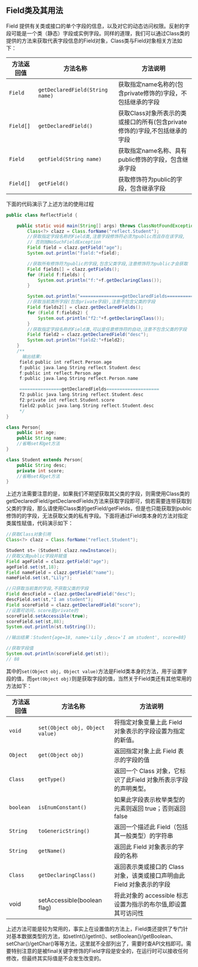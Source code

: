 ## Field类及其用法

Field 提供有关类或接口的单个字段的信息，以及对它的动态访问权限。反射的字段可能是一个类（静态）字段或实例字段。同样的道理，我们可以通过Class类的提供的方法来获取代表字段信息的Field对象，Class类与Field对象相关方法如下：

| 方法返回值 | 方法名称                        | 方法说明                                                     |
| ---------- | ------------------------------- | ------------------------------------------------------------ |
| `Field`    | `getDeclaredField(String name)` | 获取指定name名称的(包含private修饰的)字段，不包括继承的字段  |
| `Field[]`  | `getDeclaredField()`            | 获取Class对象所表示的类或接口的所有(包含private修饰的)字段,不包括继承的字段 |
| `Field`    | `getField(String name)`         | 获取指定name名称、具有public修饰的字段，包含继承字段         |
| `Field[]`  | `getField()`                    | 获取修饰符为public的字段，包含继承字段                       |



 下面的代码演示了上述方法的使用过程

```java
public class ReflectField {

    public static void main(String[] args) throws ClassNotFoundException, NoSuchFieldException {
        Class<?> clazz = Class.forName("reflect.Student");
        //获取指定字段名称的Field类,注意字段修饰符必须为public而且存在该字段,
        // 否则抛NoSuchFieldException
        Field field = clazz.getField("age");
        System.out.println("field:"+field);

        //获取所有修饰符为public的字段,包含父类字段,注意修饰符为public才会获取
        Field fields[] = clazz.getFields();
        for (Field f:fields) {
            System.out.println("f:"+f.getDeclaringClass());
        }

        System.out.println("================getDeclaredFields====================");
        //获取当前类所字段(包含private字段),注意不包含父类的字段
        Field fields2[] = clazz.getDeclaredFields();
        for (Field f:fields2) {
            System.out.println("f2:"+f.getDeclaringClass());
        }
        //获取指定字段名称的Field类,可以是任意修饰符的自动,注意不包含父类的字段
        Field field2 = clazz.getDeclaredField("desc");
        System.out.println("field2:"+field2);
    }
    /**
      输出结果: 
     field:public int reflect.Person.age
     f:public java.lang.String reflect.Student.desc
     f:public int reflect.Person.age
     f:public java.lang.String reflect.Person.name

     ================getDeclaredFields====================
     f2:public java.lang.String reflect.Student.desc
     f2:private int reflect.Student.score
     field2:public java.lang.String reflect.Student.desc
     */
}

class Person{
    public int age;
    public String name;
    //省略set和get方法
}

class Student extends Person{
    public String desc;
    private int score;
    //省略set和get方法
}
```

上述方法需要注意的是，如果我们不期望获取其父类的字段，则需使用Class类的getDeclaredField/getDeclaredFields方法来获取字段即可，倘若需要连带获取到父类的字段，那么请使用Class类的getField/getFields，但是也只能获取到public修饰的的字段，无法获取父类的私有字段。下面将通过Field类本身的方法对指定类属性赋值，代码演示如下：

```java
//获取Class对象引用
Class<?> clazz = Class.forName("reflect.Student");

Student st= (Student) clazz.newInstance();
//获取父类public字段并赋值
Field ageField = clazz.getField("age");
ageField.set(st,18);
Field nameField = clazz.getField("name");
nameField.set(st,"Lily");

//只获取当前类的字段,不获取父类的字段
Field descField = clazz.getDeclaredField("desc");
descField.set(st,"I am student");
Field scoreField = clazz.getDeclaredField("score");
//设置可访问，score是private的
scoreField.setAccessible(true);
scoreField.set(st,88);
System.out.println(st.toString());

//输出结果：Student{age=18, name='Lily ,desc='I am student', score=88} 

//获取字段值
System.out.println(scoreField.get(st));
// 88
```

其中的`set(Object obj, Object value)`方法是Field类本身的方法，用于设置字段的值，而`get(Object obj)`则是获取字段的值，当然关于Field类还有其他常用的方法如下：

| 方法返回值 | 方法名称                        | 方法说明                                                     |
| ---------- | ------------------------------- | ------------------------------------------------------------ |
| `void`     | `set(Object obj, Object value)` | 将指定对象变量上此 Field 对象表示的字段设置为指定的新值。    |
| `Object`   | `get(Object obj)`               | 返回指定对象上此 Field 表示的字段的值                        |
| `Class`    | `getType()`                     | 返回一个 Class 对象，它标识了此Field 对象所表示字段的声明类型。 |
| `boolean`  | `isEnumConstant()`              | 如果此字段表示枚举类型的元素则返回 true；否则返回 false      |
| `String`   | `toGenericString()`             | 返回一个描述此 Field（包括其一般类型）的字符串               |
| `String`   | `getName()`                     | 返回此 Field 对象表示的字段的名称                            |
| `Class`    | `getDeclaringClass()`           | 返回表示类或接口的 Class 对象，该类或接口声明由此 Field 对象表示的字段 |
| void       | setAccessible(boolean flag)     | 将此对象的 accessible 标志设置为指示的布尔值,即设置其可访问性 |

 上述方法可能是较为常用的，事实上在设置值的方法上，Field类还提供了专门针对基本数据类型的方法，如setInt()/getInt()、setBoolean()/getBoolean、setChar()/getChar()等等方法，这里就不全部列出了，需要时查API文档即可。需要特别注意的是被final关键字修饰的Field字段是安全的，在运行时可以接收任何修改，但最终其实际值是不会发生改变的。